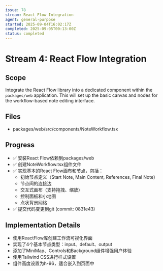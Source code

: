 ```yaml
---
issue: 78
stream: React Flow Integration
agent: general-purpose
started: 2025-09-04T16:02:17Z
completed: 2025-09-05T00:13:00Z
status: completed
---
```


# Stream 4: React Flow Integration

## Scope
Integrate the React Flow library into a dedicated component within the `packages/web` application. This will set up the basic canvas and nodes for the workflow-based note editing interface.

## Files
- packages/web/src/components/NoteWorkflow.tsx

## Progress
- ✅ 安装React Flow依赖到packages/web
- ✅ 创建NoteWorkflow.tsx组件文件
- ✅ 实现基本的React Flow画布和节点，包括：
  - 初始节点定义（Start Note, Main Content, References, Final Note）
  - 节点间的连接边
  - 交互式画布（支持拖拽、缩放）
  - 控制面板和小地图
  - 点状背景网格
- ✅ 提交代码变更到git (commit: 0831e43)

## Implementation Details
- 使用ReactFlow库创建工作流可视化界面
- 实现了4个基本节点类型：input、default、output
- 添加了MiniMap、Controls和Background组件增强用户体验
- 使用Tailwind CSS进行样式设置
- 组件高度设置为h-96，适合嵌入到页面中